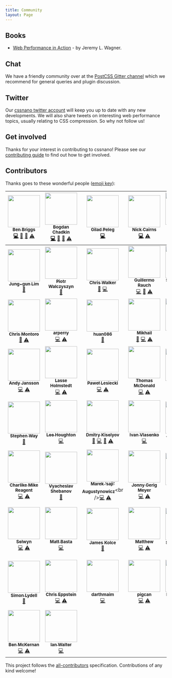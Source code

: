 ```yaml
---
title: Community
layout: Page
---
```



## Books

- [Web Performance in Action](https://www.manning.com/books/web-performance-in-action) - by Jeremy L. Wagner.


## Chat

We have a friendly community over at the [PostCSS Gitter channel](https://gitter.im/postcss/postcss)
which we recommend for general queries and plugin discussion.


## Twitter

Our [cssnano twitter account](https://twitter.com/cssnano_) will keep you up to
date with any new developments. We will also share tweets on interesting web
performance topics, usually relating to CSS compression. So why not follow us!


## Get involved

Thanks for your interest in contributing to cssnano! Please see our
[contributing guide](/guides/contributing/) to find out how to get involved.


## Contributors

<!-- This section was automatically generated. -->

Thanks goes to these wonderful people ([emoji key](https://github.com/kentcdodds/all-contributors#emoji-key)):

<!-- ALL-CONTRIBUTORS-LIST:START - Do not remove or modify this section -->

<!-- prettier-ignore -->

| [<img src="https://avatars.githubusercontent.com/u/1282980?v=3" width="100px;"/><br /><sub><b>Ben Briggs</b></sub>](http://beneb.info)<br />[💻](https://github.com/cssnano/cssnano/commits?author=ben-eb "Code") [📖](https://github.com/cssnano/cssnano/commits?author=ben-eb "Documentation") [👀](#review-ben-eb "Reviewed Pull Requests") [⚠️](https://github.com/cssnano/cssnano/commits?author=ben-eb "Tests") | [<img src="https://avatars.githubusercontent.com/u/5635476?v=3" width="100px;"/><br /><sub><b>Bogdan Chadkin</b></sub>](https://github.com/TrySound)<br />[💻](https://github.com/cssnano/cssnano/commits?author=TrySound "Code") [📖](https://github.com/cssnano/cssnano/commits?author=TrySound "Documentation") [👀](#review-TrySound "Reviewed Pull Requests") [⚠️](https://github.com/cssnano/cssnano/commits?author=TrySound "Tests") | [<img src="https://avatars.githubusercontent.com/u/4533329?v=3" width="100px;"/><br /><sub><b>Gilad Peleg</b></sub>](http://www.giladpeleg.com/)<br />[💻](https://github.com/cssnano/cssnano/commits?author=pgilad "Code") | [<img src="https://avatars.githubusercontent.com/u/370420?v=3" width="100px;"/><br /><sub><b>Nick Cairns</b></sub>](https://github.com/niccai)<br />[💻](https://github.com/cssnano/cssnano/commits?author=niccai "Code") [⚠️](https://github.com/cssnano/cssnano/commits?author=niccai "Tests") | [<img src="https://avatars.githubusercontent.com/u/7263665?v=3" width="100px;"/><br /><sub><b>Sebastian Misch</b></sub>](https://sebastian-misch.de)<br />[💻](https://github.com/cssnano/cssnano/commits?author=sbstnmsch "Code") [⚠️](https://github.com/cssnano/cssnano/commits?author=sbstnmsch "Tests") | [<img src="https://avatars.githubusercontent.com/u/11319202?v=3" width="100px;"/><br /><sub><b>Вячеслав Ляшенко</b></sub>](https://github.com/ophyros)<br />[💻](https://github.com/cssnano/cssnano/commits?author=ophyros "Code") [⚠️](https://github.com/cssnano/cssnano/commits?author=ophyros "Tests") | [<img src="https://avatars.githubusercontent.com/u/1131567?v=3" width="100px;"/><br /><sub><b>shinnn</b></sub>](https://shinnn.github.io)<br />[💻](https://github.com/cssnano/cssnano/commits?author=shinnn "Code") |
| :-------------------------------------------------------------------------------------------------------------------------------------------------------------------------------------------------------------------------------------------------------------------------------------------------------------------------------------------------------------------------------------------------------------------: | :-----------------------------------------------------------------------------------------------------------------------------------------------------------------------------------------------------------------------------------------------------------------------------------------------------------------------------------------------------------------------------------------------------------------------------------------: | :-------------------------------------------------------------------------------------------------------------------------------------------------------------------------------------------------------------------------: | :----------------------------------------------------------------------------------------------------------------------------------------------------------------------------------------------------------------------------------------------------------------------------------------------: | :----------------------------------------------------------------------------------------------------------------------------------------------------------------------------------------------------------------------------------------------------------------------------------------------------------: | :--------------------------------------------------------------------------------------------------------------------------------------------------------------------------------------------------------------------------------------------------------------------------------------------------------: | :------------------------------------------------------------------------------------------------------------------------------------------------------------------------------------------------------------------: |
| [<img src="https://avatars.githubusercontent.com/u/45338?v=3" width="100px;"/><br /><sub><b>Jung-gun Lim</b></sub>](https://github.com/j6lim)<br />[🐛](https://github.com/cssnano/cssnano/issues?q=author%3Aj6lim "Bug reports") | [<img src="https://avatars.githubusercontent.com/u/368561?v=3" width="100px;"/><br /><sub><b>Piotr Walczyszyn</b></sub>](http://outof.me)<br />[🐛](https://github.com/cssnano/cssnano/issues?q=author%3Apwalczyszyn "Bug reports") | [<img src="https://avatars.githubusercontent.com/u/551712?v=3" width="100px;"/><br /><sub><b>Chris Walker</b></sub>](http://thechriswalker.github.com/)<br />[🐛](https://github.com/cssnano/cssnano/issues?q=author%3Athechriswalker "Bug reports") [💻](https://github.com/cssnano/cssnano/commits?author=thechriswalker "Code") | [<img src="https://avatars.githubusercontent.com/u/13041?v=3" width="100px;"/><br /><sub><b>Guillermo Rauch</b></sub>](http://twitter.com/rauchg)<br />[💻](https://github.com/cssnano/cssnano/commits?author=rauchg "Code") [📖](https://github.com/cssnano/cssnano/commits?author=rauchg "Documentation") [⚠️](https://github.com/cssnano/cssnano/commits?author=rauchg "Tests") | [<img src="https://avatars.githubusercontent.com/u/566536?v=3" width="100px;"/><br /><sub><b>Sylvain Pollet-Villard</b></sub>](https://github.com/sylvainpolletvillard)<br />[💻](https://github.com/cssnano/cssnano/commits?author=sylvainpolletvillard "Code") [📖](https://github.com/cssnano/cssnano/commits?author=sylvainpolletvillard "Documentation") [⚠️](https://github.com/cssnano/cssnano/commits?author=sylvainpolletvillard "Tests") | [<img src="https://avatars.githubusercontent.com/u/2784308?v=3" width="100px;"/><br /><sub><b>一丝</b></sub>](www.iyunlu.com/view)<br />[💻](https://github.com/cssnano/cssnano/commits?author=yisibl "Code") [⚠️](https://github.com/cssnano/cssnano/commits?author=yisibl "Tests") | [<img src="https://avatars.githubusercontent.com/u/497260?v=3" width="100px;"/><br /><sub><b>Ambroos Vaes</b></sub>](https://github.com/Ambroos)<br />[🐛](https://github.com/cssnano/cssnano/issues?q=author%3AAmbroos "Bug reports") |
| [<img src="https://avatars.githubusercontent.com/u/639255?v=3" width="100px;"/><br /><sub><b>Chris Montoro</b></sub>](https://github.com/montmanu)<br />[🐛](https://github.com/cssnano/cssnano/issues?q=author%3Amontmanu "Bug reports") [⚠️](https://github.com/cssnano/cssnano/commits?author=montmanu "Tests") | [<img src="https://avatars.githubusercontent.com/u/9615035?v=3" width="100px;"/><br /><sub><b>arperry</b></sub>](https://github.com/arperry)<br />[💻](https://github.com/cssnano/cssnano/commits?author=arperry "Code") [⚠️](https://github.com/cssnano/cssnano/commits?author=arperry "Tests") | [<img src="https://avatars.githubusercontent.com/u/1448788?v=3" width="100px;"/><br /><sub><b>huan086</b></sub>](https://github.com/huan086)<br />[🐛](https://github.com/cssnano/cssnano/issues?q=author%3Ahuan086 "Bug reports") | [<img src="https://avatars.githubusercontent.com/u/2485494?v=3" width="100px;"/><br /><sub><b>Mikhail</b></sub>](https://github.com/jaybekster)<br />[🐛](https://github.com/cssnano/cssnano/issues?q=author%3Ajaybekster "Bug reports") [💻](https://github.com/cssnano/cssnano/commits?author=jaybekster "Code") [⚠️](https://github.com/cssnano/cssnano/commits?author=jaybekster "Tests") | [<img src="https://avatars.githubusercontent.com/u/7336481?v=3" width="100px;"/><br /><sub><b>Jake Moxey</b></sub>](jakemoxey.com)<br />[💻](https://github.com/cssnano/cssnano/commits?author=jxom "Code") | [<img src="https://avatars.githubusercontent.com/u/4057095?v=3" width="100px;"/><br /><sub><b>Ivan Buryak</b></sub>](https://github.com/11bit)<br />[💻](https://github.com/cssnano/cssnano/commits?author=11bit "Code") [⚠️](https://github.com/cssnano/cssnano/commits?author=11bit "Tests") | [<img src="https://avatars.githubusercontent.com/u/58669?v=3" width="100px;"/><br /><sub><b>Aarni Koskela</b></sub>](https://github.com/akx)<br />[💻](https://github.com/cssnano/cssnano/commits?author=akx "Code") |
| [<img src="https://avatars.githubusercontent.com/u/1737375?v=3" width="100px;"/><br /><sub><b>Andy Jansson</b></sub>](https://github.com/andyjansson)<br />[💻](https://github.com/cssnano/cssnano/commits?author=andyjansson "Code") [⚠️](https://github.com/cssnano/cssnano/commits?author=andyjansson "Tests") | [<img src="https://avatars.githubusercontent.com/u/3183122?v=3" width="100px;"/><br /><sub><b>Lasse Holmstedt</b></sub>](https://www.linkedin.com/in/holmstedt)<br />[💻](https://github.com/cssnano/cssnano/commits?author=holmari "Code") [⚠️](https://github.com/cssnano/cssnano/commits?author=holmari "Tests") | [<img src="https://avatars.githubusercontent.com/u/770675?v=3" width="100px;"/><br /><sub><b>Paweł Lesiecki</b></sub>](https://github.com/plesiecki)<br />[💻](https://github.com/cssnano/cssnano/commits?author=plesiecki "Code") [⚠️](https://github.com/cssnano/cssnano/commits?author=plesiecki "Tests") | [<img src="https://avatars.githubusercontent.com/u/197928?v=3" width="100px;"/><br /><sub><b>Thomas McDonald</b></sub>](https://github.com/thomas-mcdonald)<br />[💻](https://github.com/cssnano/cssnano/commits?author=thomas-mcdonald "Code") [⚠️](https://github.com/cssnano/cssnano/commits?author=thomas-mcdonald "Tests") | [<img src="https://avatars.githubusercontent.com/u/1726061?v=3" width="100px;"/><br /><sub><b>GU Yiling</b></sub>](https://justineo.github.io/)<br />[🐛](https://github.com/cssnano/cssnano/issues?q=author%3AJustineo "Bug reports") [💻](https://github.com/cssnano/cssnano/commits?author=Justineo "Code") [📖](https://github.com/cssnano/cssnano/commits?author=Justineo "Documentation") [⚠️](https://github.com/cssnano/cssnano/commits?author=Justineo "Tests") | [<img src="https://avatars.githubusercontent.com/u/497214?v=3" width="100px;"/><br /><sub><b>Ville Immonen</b></sub>](https://twitter.com/VilleImmonen)<br />[💻](https://github.com/cssnano/cssnano/commits?author=fson "Code") | [<img src="https://avatars.githubusercontent.com/u/7367?v=3" width="100px;"/><br /><sub><b>Duncan Beevers</b></sub>](http://www.duncanbeevers.com)<br />[💻](https://github.com/cssnano/cssnano/commits?author=duncanbeevers "Code") [⚠️](https://github.com/cssnano/cssnano/commits?author=duncanbeevers "Tests") |
| [<img src="https://avatars.githubusercontent.com/u/38894?v=3" width="100px;"/><br /><sub><b>Stephen Way</b></sub>](http://stephenway.net)<br />[📖](https://github.com/cssnano/cssnano/commits?author=stephenway "Documentation") | [<img src="https://avatars.githubusercontent.com/u/68302?v=3" width="100px;"/><br /><sub><b>Lee Houghton</b></sub>](https://github.com/asztal)<br />[💻](https://github.com/cssnano/cssnano/commits?author=asztal "Code") | [<img src="https://avatars.githubusercontent.com/u/5103477?v=3" width="100px;"/><br /><sub><b>Dmitry Kiselyov</b></sub>](http://codepen.io/dmitrykiselyov)<br />[🐛](https://github.com/cssnano/cssnano/issues?q=author%3Admitrykiselyov "Bug reports") [💻](https://github.com/cssnano/cssnano/commits?author=dmitrykiselyov "Code") [📖](https://github.com/cssnano/cssnano/commits?author=dmitrykiselyov "Documentation") [⚠️](https://github.com/cssnano/cssnano/commits?author=dmitrykiselyov "Tests") | [<img src="https://avatars.githubusercontent.com/u/19105?v=3" width="100px;"/><br /><sub><b>Ivan Vlasenko</b></sub>](https://github.com/avanes)<br />[💻](https://github.com/cssnano/cssnano/commits?author=avanes "Code") | [<img src="https://avatars.githubusercontent.com/u/231202?v=3" width="100px;"/><br /><sub><b>Joren Van Hee</b></sub>](http://joren.co)<br />[🐛](https://github.com/cssnano/cssnano/issues?q=author%3Ajorenvanhee "Bug reports") | [<img src="https://avatars.githubusercontent.com/u/224910?v=3" width="100px;"/><br /><sub><b>André König</b></sub>](http://andrekoenig.info/)<br />[🐛](https://github.com/cssnano/cssnano/issues?q=author%3Aakoenig "Bug reports") | [<img src="https://avatars.githubusercontent.com/u/177485?v=3" width="100px;"/><br /><sub><b>Roman Komarov</b></sub>](http://kizu.ru/en/)<br />[🐛](https://github.com/cssnano/cssnano/issues?q=author%3Akizu "Bug reports") |
| [<img src="https://avatars.githubusercontent.com/u/5038030?v=3" width="100px;"/><br /><sub><b>Charlike Mike Reagent</b></sub>](http://www.tunnckocore.tk)<br />[💻](https://github.com/cssnano/cssnano/commits?author=tunnckoCore "Code") [⚠️](https://github.com/cssnano/cssnano/commits?author=tunnckoCore "Tests") | [<img src="https://avatars.githubusercontent.com/u/815848?v=3" width="100px;"/><br /><sub><b>Vyacheslav Shebanov</b></sub>](https://github.com/Termina1)<br />[📖](https://github.com/cssnano/cssnano/commits?author=Termina1 "Documentation") | [<img src="https://avatars.githubusercontent.com/u/192323?v=3" width="100px;"/><br /><sub><b>Marek ‘saji’ Augustynowicz</b></sub>](http://twitter.com/saji_)<br />[💻](https://github.com/cssnano/cssnano/commits?author=marek-saji "Code") [⚠️](https://github.com/cssnano/cssnano/commits?author=marek-saji "Tests") | [<img src="https://avatars.githubusercontent.com/u/552316?v=3" width="100px;"/><br /><sub><b>Jonny Gerig Meyer</b></sub>](www.oddbird.net)<br />[💻](https://github.com/cssnano/cssnano/commits?author=jgerigmeyer "Code") [⚠️](https://github.com/cssnano/cssnano/commits?author=jgerigmeyer "Tests") | [<img src="https://avatars.githubusercontent.com/u/237182?v=3" width="100px;"/><br /><sub><b>Fredrik Nicol</b></sub>](https://github.com/faddee)<br />[💻](https://github.com/cssnano/cssnano/commits?author=faddee "Code") [⚠️](https://github.com/cssnano/cssnano/commits?author=faddee "Tests") | [<img src="https://avatars.githubusercontent.com/u/785166?v=3" width="100px;"/><br /><sub><b>Vlad Magdalin</b></sub>](www.webflow.com)<br />[📖](https://github.com/cssnano/cssnano/commits?author=callmevlad "Documentation") | [<img src="https://avatars.githubusercontent.com/u/1198848?v=3" width="100px;"/><br /><sub><b>Dmitry Semigradsky</b></sub>](http://brainstorage.me/semigradsky)<br />[📖](https://github.com/cssnano/cssnano/commits?author=Semigradsky "Documentation") |
| [<img src="https://avatars.githubusercontent.com/u/5701149?v=3" width="100px;"/><br /><sub><b>Selwyn</b></sub>](https://selwyn.cc/)<br />[💻](https://github.com/cssnano/cssnano/commits?author=Siilwyn "Code") [⚠️](https://github.com/cssnano/cssnano/commits?author=Siilwyn "Tests") | [<img src="https://avatars.githubusercontent.com/u/279498?v=3" width="100px;"/><br /><sub><b>Matt Basta</b></sub>](http://mattbasta.com)<br />[💻](https://github.com/cssnano/cssnano/commits?author=mattbasta "Code") | [<img src="https://avatars.githubusercontent.com/u/2559808?v=3" width="100px;"/><br /><sub><b>James Kolce</b></sub>](https://www.jameskolce.com)<br />[📖](https://github.com/cssnano/cssnano/commits?author=jameskolce "Documentation") | [<img src="https://avatars.githubusercontent.com/u/1391716?v=3" width="100px;"/><br /><sub><b>Matthew</b></sub>](http://mattkemp.info/)<br />[💻](https://github.com/cssnano/cssnano/commits?author=techmatt101 "Code") [⚠️](https://github.com/cssnano/cssnano/commits?author=techmatt101 "Tests") | [<img src="https://avatars.githubusercontent.com/u/170197?v=3" width="100px;"/><br /><sub><b>Steven Vachon</b></sub>](https://svachon.com)<br />[📖](https://github.com/cssnano/cssnano/commits?author=stevenvachon "Documentation") | [<img src="https://avatars.githubusercontent.com/u/157534?v=3" width="100px;"/><br /><sub><b>Maxime Thirouin</b></sub>](https://moox.io/)<br />[💻](https://github.com/cssnano/cssnano/commits?author=MoOx "Code") [⚠️](https://github.com/cssnano/cssnano/commits?author=MoOx "Tests") | [<img src="https://avatars.githubusercontent.com/u/170270?v=3" width="100px;"/><br /><sub><b>Sindre Sorhus</b></sub>](https://sindresorhus.com)<br />[📖](https://github.com/cssnano/cssnano/commits?author=sindresorhus "Documentation") [🔧](#tool-sindresorhus "Tools") |
| [<img src="https://avatars.githubusercontent.com/u/2142817?v=3" width="100px;"/><br /><sub><b>Simon Lydell</b></sub>](https://github.com/lydell)<br />[📖](https://github.com/cssnano/cssnano/commits?author=lydell "Documentation") | [<img src="https://avatars0.githubusercontent.com/u/1839?v=3" width="100px;"/><br /><sub><b>Chris Eppstein</b></sub>](http://chriseppstein.github.com)<br />[💻](https://github.com/cssnano/cssnano/commits?author=chriseppstein "Code") [⚠️](https://github.com/cssnano/cssnano/commits?author=chriseppstein "Tests") | [<img src="https://avatars2.githubusercontent.com/u/2511547?v=4" width="100px;"/><br /><sub><b>darthmaim</b></sub>](https://gw2treasures.com/)<br />[💻](https://github.com/cssnano/cssnano/commits?author=darthmaim "Code") | [<img src="https://avatars0.githubusercontent.com/u/848515?v=4" width="100px;"/><br /><sub><b>pigcan</b></sub>](https://github.com/pigcan)<br />[💻](https://github.com/cssnano/cssnano/commits?author=pigcan "Code") [⚠️](https://github.com/cssnano/cssnano/commits?author=pigcan "Tests") | [<img src="https://avatars3.githubusercontent.com/u/4567934?v=4" width="100px;"/><br /><sub><b>Evilebot Tnawi</b></sub>](https://github.com/evilebottnawi)<br />[💻](https://github.com/cssnano/cssnano/commits?author=evilebottnawi "Code") [📖](https://github.com/cssnano/cssnano/commits?author=evilebottnawi "Documentation") [⚠️](https://github.com/cssnano/cssnano/commits?author=evilebottnawi "Tests") | [<img src="https://avatars3.githubusercontent.com/u/10083505?v=4" width="100px;"/><br /><sub><b>Grachev Evgeniy</b></sub>](https://twitter.com/_evless)<br />[💻](https://github.com/cssnano/cssnano/commits?author=evless "Code") | [<img src="https://avatars3.githubusercontent.com/u/26381967?v=4" width="100px;"/><br /><sub><b>Anton Tuzhik</b></sub>](https://github.com/An-Tu)<br />[💻](https://github.com/cssnano/cssnano/commits?author=An-Tu "Code") [⚠️](https://github.com/cssnano/cssnano/commits?author=An-Tu "Tests") |
| [<img src="https://avatars0.githubusercontent.com/u/4847190?v=4" width="100px;"/><br /><sub><b>Ben McKernan</b></sub>](https://github.com/ben-mckernan)<br />[💻](https://github.com/cssnano/cssnano/commits?author=ben-mckernan "Code") [⚠️](https://github.com/cssnano/cssnano/commits?author=ben-mckernan "Tests") | [<img src="https://avatars0.githubusercontent.com/u/122028?v=4" width="100px;"/><br /><sub><b>Ian Walter</b></sub>](https://iankwalter.com)<br />[💻](https://github.com/cssnano/cssnano/commits?author=ianwalter "Code") |  |  |  |  |  |

<!-- ALL-CONTRIBUTORS-LIST:END -->

This project follows the [all-contributors](https://github.com/kentcdodds/all-contributors) specification. Contributions of any kind welcome!

